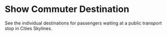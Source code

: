 # Show Commuter Destination

See the individual destinations for passengers waiting at a public transport stop in Cities Skylines.
